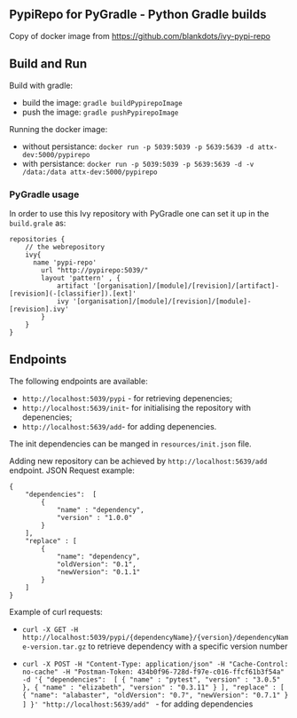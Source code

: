 ## PypiRepo for PyGradle - Python Gradle builds

Copy of docker image from https://github.com/blankdots/ivy-pypi-repo

## Build and Run

Build with gradle:
* build the image: `gradle buildPypirepoImage`
* push the image: `gradle pushPypirepoImage`

Running the docker image:
* without persistance: `docker run -p 5039:5039 -p 5639:5639 -d attx-dev:5000/pypirepo`
* with persistance: `docker run -p 5039:5039 -p 5639:5639 -d -v /data:/data attx-dev:5000/pypirepo`

### PyGradle usage

In order to use this Ivy repository with PyGradle one can set it up in the `build.grale` as:

``` {groovy}
repositories {
    // the webrepository
    ivy{
      name 'pypi-repo'
  		url "http://pypirepo:5039/"
  		layout 'pattern' , {
  			artifact '[organisation]/[module]/[revision]/[artifact]-[revision](-[classifier]).[ext]'
  			ivy '[organisation]/[module]/[revision]/[module]-[revision].ivy'
  		}
    }
}
```

## Endpoints

The following endpoints are available:
* `http://localhost:5039/pypi` - for retrieving depenencies;
* `http://localhost:5639/init`- for initialising the repository with depenencies;
* `http://localhost:5639/add`- for adding depenencies.

The init dependencies can be manged in `resources/init.json` file.

Adding new repository can be achieved by `http://localhost:5639/add` endpoint. JSON Request example:
```{json}
{
	"dependencies":  [
		{
			"name" : "dependency",
			"version" : "1.0.0"
		}
	],
	"replace" : [
		{
			"name": "dependency",
			"oldVersion": "0.1",
			"newVersion": "0.1.1"
		}
	]
}
```
Example of curl requests:

* `curl -X GET -H http://localhost:5039/pypi/{dependencyName}/{version}/dependencyName-version.tar.gz` to retrieve dependency with a specific version number


* `curl -X POST -H "Content-Type: application/json" -H "Cache-Control: no-cache" -H "Postman-Token: 434b0f96-728d-f97e-c016-ffcf61b3f54a" -d '{
	"dependencies":  [
		{
			"name" : "pytest",
			"version" : "3.0.5"
		},
		{
			"name" : "elizabeth",
			"version" : "0.3.11"
		}
	],
	"replace" : [
		{
			"name": "alabaster",
			"oldVersion": "0.7",
			"newVersion": "0.7.1"
		}
	]
}' "http://localhost:5639/add"
` - for adding dependencies

